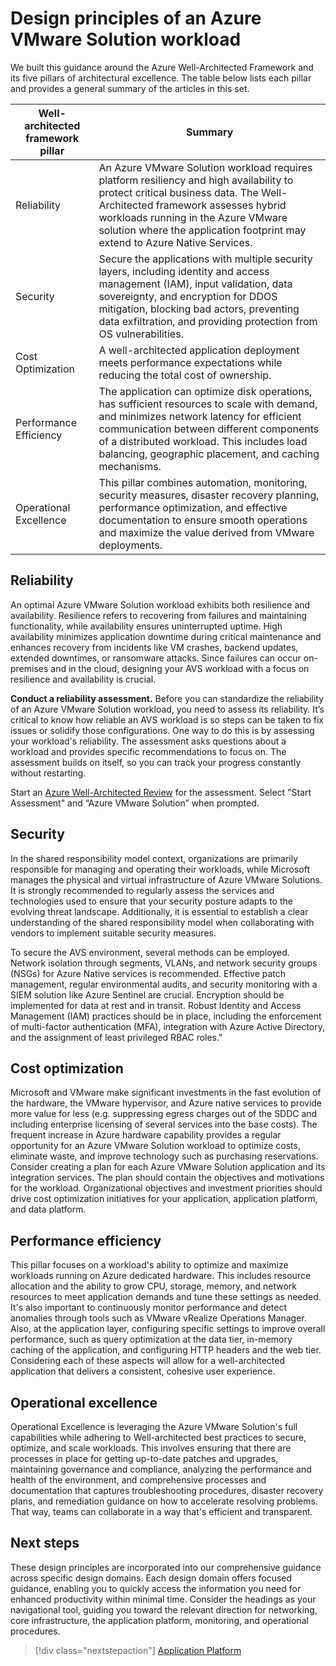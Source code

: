 # Design principles of an Azure VMware Solution workload

We built this guidance around the Azure Well-Architected Framework and its five pillars of architectural excellence. The table below lists each pillar and provides a general summary of the articles in this set.

| Well-architected framework pillar | Summary |
| --- | --- |
| Reliability |An Azure VMware Solution workload requires platform resiliency and high availability to protect critical business data. The Well-Architected framework assesses hybrid workloads running in the Azure VMware solution where the application footprint may extend to Azure Native Services. |
| Security| Secure the applications with multiple security layers, including identity and access management (IAM), input validation, data sovereignty, and encryption for DDOS mitigation, blocking bad actors, preventing data exfiltration, and providing protection from OS vulnerabilities. |
| Cost Optimization | A well-architected application deployment meets performance expectations while reducing the total cost of ownership.|
| Performance Efficiency | The application can optimize disk operations, has sufficient resources to scale with demand, and minimizes network latency for efficient communication between different components of a distributed workload. This includes load balancing, geographic placement, and caching mechanisms. |
| Operational Excellence | This pillar combines automation, monitoring, security measures, disaster recovery planning, performance optimization, and effective documentation to ensure smooth operations and maximize the value derived from VMware deployments.|

## Reliability

An optimal Azure VMware Solution workload exhibits both resilience and availability. Resilience refers to recovering from failures and maintaining functionality, while availability ensures uninterrupted uptime. High availability minimizes application downtime during critical maintenance and enhances recovery from incidents like VM crashes, backend updates, extended downtimes, or ransomware attacks. Since failures can occur on-premises and in the cloud, designing your AVS workload with a focus on resilience and availability is crucial.

**Conduct a reliability assessment.** Before you can standardize the reliability of an Azure VMware Solution workload, you need to assess its reliability. It’s critical to know how reliable an AVS workload is so steps can be taken to fix issues or solidify those configurations. One way to do this is by assessing your workload's reliability. The assessment asks  questions about a workload and provides specific recommendations to focus on. The assessment builds on itself, so you can track your progress constantly without restarting.

Start an [Azure Well-Architected Review](/assessments/azure-architecture-review/) for the assessment. Select "Start Assessment" and “Azure VMware Solution” when prompted.

## Security

In the shared responsibility model context, organizations are primarily responsible for managing and operating their workloads, while Microsoft manages the physical and virtual infrastructure of Azure VMware Solutions. It is strongly recommended to regularly assess the services and technologies used to ensure that your security posture adapts to the evolving threat landscape. Additionally, it is essential to establish a clear understanding of the shared responsibility model when collaborating with vendors to implement suitable security measures.

To secure the AVS environment, several methods can be employed. Network isolation through segments, VLANs, and network security groups (NSGs) for Azure Native services is recommended. Effective patch management, regular environmental audits, and security monitoring with a SIEM solution like Azure Sentinel are crucial. Encryption should be implemented for data at rest and in transit. Robust Identity and Access Management (IAM) practices should be in place, including the enforcement of multi-factor authentication (MFA), integration with Azure Active Directory, and the assignment of least privileged RBAC roles."

## Cost optimization

Microsoft and VMware make significant investments in the fast evolution of the hardware, the VMware hypervisor, and Azure native services to provide more value for less (e.g. suppressing egress charges out of the SDDC and including enterprise licensing of several services into the base costs). The frequent increase in Azure hardware capability provides a regular opportunity for an Azure VMware Solution workload to optimize costs, eliminate waste, and improve technology such as purchasing reservations. Consider creating a plan for each Azure VMware Solution application and its integration services. The plan should contain the objectives and motivations for the workload. Organizational objectives and investment priorities should drive cost optimization initiatives for your application, application platform, and data platform.

## Performance efficiency

This pillar focuses on a workload's ability to optimize and maximize workloads running on Azure dedicated hardware. This includes resource allocation and the ability to grow CPU, storage, memory, and network resources to meet application demands and tune these settings as needed. It's also important to continuously monitor performance and detect anomalies through tools such as VMware vRealize Operations Manager. Also, at the application layer, configuring specific settings to improve overall performance, such as query optimization at the data tier, in-memory caching of the application, and configuring HTTP headers and the web tier. Considering each of these aspects will allow for a well-architected application that delivers a consistent, cohesive user experience. 

## Operational excellence

Operational Excellence is leveraging the Azure VMware Solution's full capabilities while adhering to Well-architected best practices to secure, optimize, and scale workloads. This involves ensuring that there are processes in place for getting up-to-date patches and upgrades, maintaining governance and compliance, analyzing the performance and health of the environment, and comprehensive processes and documentation that captures troubleshooting procedures, disaster recovery plans, and remediation guidance on how to accelerate resolving problems. That way, teams can collaborate in a way that's efficient and transparent. 

## Next steps

These design principles are incorporated into our comprehensive guidance across specific design domains. Each design domain offers focused guidance, enabling you to quickly access the information you need for enhanced productivity within minimal time. Consider the headings as your navigational tool, guiding you toward the relevant direction for networking, core infrastructure, the application platform, monitoring, and operational procedures.

> [!div class="nextstepaction"]
> [Application Platform](/application-platform.md)
